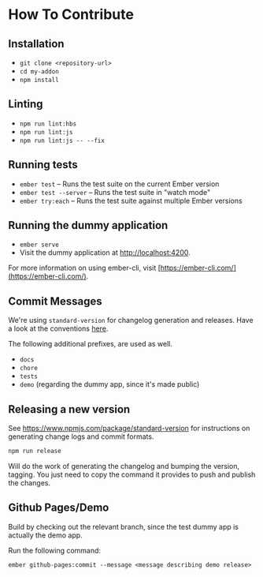 # How To Contribute

## Installation

- `git clone <repository-url>`
- `cd my-addon`
- `npm install`

## Linting

- `npm run lint:hbs`
- `npm run lint:js`
- `npm run lint:js -- --fix`

## Running tests

- `ember test` – Runs the test suite on the current Ember version
- `ember test --server` – Runs the test suite in "watch mode"
- `ember try:each` – Runs the test suite against multiple Ember versions

## Running the dummy application

- `ember serve`
- Visit the dummy application at [http://localhost:4200](http://localhost:4200).

For more information on using ember-cli, visit [https://ember-cli.com/](https://ember-cli.com/).

## Commit Messages

We're using `standard-version` for changelog generation and releases. Have a look at the conventions [here].

The following additional prefixes, are used as well.

- `docs`
- `chore`
- `tests`
- `demo` (regarding the dummy app, since it's made public)

[here]: https://www.npmjs.com/package/standard-version#commit-message-convention-at-a-glance

## Releasing a new version

See https://www.npmjs.com/package/standard-version for instructions on generating change logs and commit formats.

```bash
npm run release
```

Will do the work of generating the changelog and bumping the version, tagging.
You just need to copy the command it provides to push and publish the changes.

## Github Pages/Demo

Build by checking out the relevant branch, since the test dummy app
is actually the demo app.

Run the following command:

```no-highlight
ember github-pages:commit --message <message describing demo release>
```
